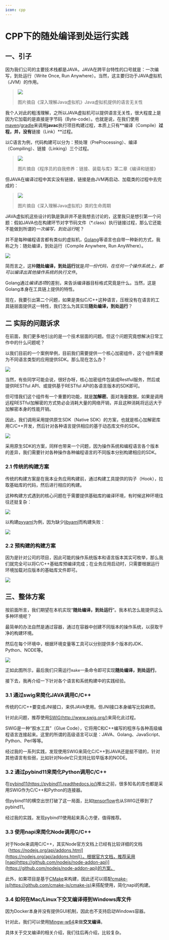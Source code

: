 ```yaml
---
icon: cpp
---
```


# CPP下的随处编译到处运行实践

## 一、引子

因为我们公司的主要技术栈都是JAVA，JAVA在跨平台特性的口号就是：一次编写，到处运行（Write Once, Run Anywhere）。当然，这主要归功于JAVA虚拟机（JVM）的作用。

>![](https://image-hosting.wuliang142857.me/20240313/java.gss6g6kla20.webp)
>
>图片摘自《深入理解Java虚拟机》Java虚拟机提供的语言无关性

我个人对此的粗浅理解，之所以JAVA虚拟机可以提供语言无关性，很大程度上是因为它加载的是直接是字节码（Byte-code）。也就是说，在我们使用[maven](https://maven.apache.org/)/[gradle](https://gradle.org/)来调用**javac**执行项目构建过程，本质上只有**编译（Compile）**过程，并，没有**链接（Link）**过程。

以C语言为例，代码构建可以分为：预处理（PreProcessing）、编译（Compiling）、链接（Linking）三个过程。

>![](https://image-hosting.wuliang142857.me/20240313/java.1e3kya1kse1s.webp)
>
>图片摘自《程序员的自我修养：链接、装载与库》第二章《编译和链接》

但JAVA在编译过程中其实没有链接，链接是由JVM再启动、加载类的过程中去完成的：

>![](https://image-hosting.wuliang142857.me/20240313/java.3zd7d3f5qcw0.webp)
>
>图片摘自《深入理解Java虚拟机》类的生命周期

JAVA虚拟机这些设计的孰是孰非并不是我想去讨论的，这里我只是想引第一个问题：假如JAVA也在构建环节对字节码文件（\*.class）执行链接过程，那么它还能不能做到所谓的*一次编写，到处运行*呢？

并不是每种编程语言都有类似的虚拟机，[Golang](https://go.dev/)等语言也自带一种新的方式，我称之为：随处编译，到处运行（Compile Anywhere, Run AnyWhere）。

![](https://image-hosting.wuliang142857.me/20240313/1710316589639.webp)

简而言之，这种**随处编译，到处运行**就是*同一份代码，在任何一个操作系统上，都可以编译出其他操作系统的执行文件*。

Golang通过*编译选项*的差别，来告诉编译器目标格式究竟是什么。当然，这是Golang本身在工具链上提供的特性。

现在，我要引出第二个问题，如果是类似C/C++这种语言，压根没有在语言的工具链层面提供这一特性，我们怎么为其实现**随处编译，到处运行**？

## 二 实际的问题诉求

在前面，我们更多地引出的是一个技术层面的问题。但这个问题究竟想解决日常工作中的什么问题呢？

以我们目前的一个案例举例，目前我们需要提供一个核心加密组件，这个组件需要为不同语言类型的应用提供SDK。那么现在怎么办？

![](https://image-hosting.wuliang142857.me/20240313/1710316639727.webp)

当然，有些同学可能会说，很好办呀，核心加密组件包装成Restful服务，然后或提供RESTful API、或提供基于RESTful API的各语言版本的SDK即可。

但可惜我们这个组件有一个重要的功能，就是**加解密**。面对海量数据，如果是调用远程RESTful加解密的方式势必会消耗大量的网络开销，并且这种消耗将远远大于加解密本身的性能开销。

因此，我们调用采用提供原生SDK（Native SDK）的方案，也就是核心加解密库用C/C++开发，然后针对各种语言提供相应的基于动态库文件的SDK。

![](https://image-hosting.wuliang142857.me/20240313/1710316684924.webp)

采用原生SDK的方案，同样也带来一个问题，因为操作系统和编程语言各个版本的差异，我们需要针对各种操作各种编程语言的不同版本分别构建相应的SDK。

### 2.1 传统的构建方案

传统的构建方案是在我本业务应用构建前，通过构建工具提供的钩子（Hook），拉取基础库的代码，然后进行相应的构建。

这种构建方式遇到的核心问题在于需要提供基础库的编译环境，有时候这种环境往往还挺复杂：

![](https://image-hosting.wuliang142857.me/20240313/1710316774421.webp)

以构建[pyyaml](https://github.com/yaml/pyyaml)为例，因为缺少[libyaml](https://github.com/yaml/libyaml)而构建失败：

![](https://image-hosting.wuliang142857.me/20211221/Screenshot2021-12-20-15.52.07.77gerfcc5cw0.png)

### 2.2 预构建的构建方案

因为是针对公司的项目，因此可能的操作系统版本和语言版本其实可枚举，那么我们就完全可以将C/C++基础库预编译完成；在业务应用启动时，只需要根据运行环境加载对应版本的基础库文件即可。

![](https://image-hosting.wuliang142857.me/20240313/1710316815301.webp)

## 三、整体方案

按前面所言，我们期望在本机实现“**随处编译，到处运行**”。我本机怎么能提供这么多种环境呢？

最简单的办法自然是通过容器，通过在容器中创建不同版本的操作系统，以获取干净的构建环境。

然后在每个环境中，根据环境变量等工具可以分别提供多个版本的JDK、Python、NODE等。

![](https://image-hosting.wuliang142857.me/20240313/java.92pvvpu51x.webp)

正如此图所示，最后我们只需运行`make`一条命令即可实现**随处编译，到处运行**。

接下去，我再介绍一下针对各个语言和系统构建中的实践经验。

### 3.1 通过swig来简化JAVA调用C/C++

传统的C/C++要变成JNI接口，来供JAVA使用。但JNI接口本身编写比较麻烦。

针对此问题，推荐使用[SWIG(http://www.swig.org/)](http://www.swig.org/)来简化此过程。

SWIG是一种“胶水工具”（Glue Code），它将用C和C++编写的程序与各种高级编程语言连接起来。这里的所谓的高级语言可以是：JAVA、Golang、JavaScript、Python、Perl等等。

经过我的一系列实践，发现使用SWIG来简化C/C++到JAVA还是挺不错的，针对其他语言有些弱，比如针对Node它只支持比较早版本的NODE。

### 3.2 通过pybind11来简化Python调用C/C++

在[pybind11(https://pybind11.readthedocs.io/)](https://pybind11.readthedocs.io/)推出之前，很多知名的库也都是采用SWIG作为C/C++和Python的连接器。

但pybind11的横空出世打破了这一局面，比如[tensorflow](https://www.tensorflow.org/)也从SWIG迁移到了pybind11。

经过我的实践，发现pybind11使用起来真心方便，值得推荐。

### 3.3 使用napi来简化Node调用C/C++

对于Node来调用C/C++，其实Node官方文档上已经有比较详细的文档（https://nodejs.org/api/addons.html](https://nodejs.org/api/addons.html)）。根据官方文档，推荐采用[napi(https://github.com/nodejs/node-addon-api)](https://github.com/nodejs/node-addon-api)的方案。

此外，如果项目是基于[CMake](https://cmake.org/)来构建，因此还可以搭配[cmake-js(https://github.com/cmake-js/cmake-js)](https://github.com/cmake-js/cmake-js)来搭配使用，简化napi的构建。

### 3.4 如何在Mac/Linux下交叉编译得到Windows库文件

因为Docker本身并没有提供GUI机制，因此也不支持启动Windows容器。

针对此，我们可以使用[Mingw-w64](https://www.mingw-w64.org/)来做**交叉编译**。

具体关于交叉编译的相关介绍，我们往后再介绍，比较复杂。

